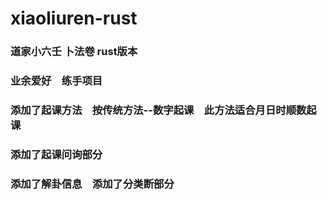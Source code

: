 # xiaoliuren-rust
### 道家小六壬 卜法卷 rust版本
### 业余爱好　练手项目
### 添加了起课方法　按传统方法--数字起课　此方法适合月日时顺数起课
### 添加了起课问询部分
### 添加了解卦信息　添加了分类断部分

